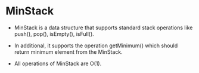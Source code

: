 # MinStack

* MinStack is a data structure that supports standard stack operations like push(), pop(), isEmpty(), isFull().

* In additional, it supports the operation getMinimum() which should return minimum element from the MinStack.

* All operations of MinStack are O(1).